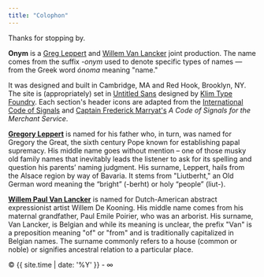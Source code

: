 ```yaml
---
title: "Colophon"
---
```


Thanks for stopping by.

**Onym** is a [Greg Leppert](http://leppert.me/) and [Willem Van
Lancker](http://willemvanlancker.com) joint production. The name comes from the suffix *-onym* used to denote specific types of names — from the Greek word *ónoma* meaning "name." 

It was designed and built in Cambridge, MA and Red Hook, Brooklyn, NY. The
site is (appropriately) set in [Untitled
Sans](https://klim.co.nz/retail-fonts/untitled-sans/) designed by
[Klim Type Foundry](https://klim.co.nz). Each section's header icons
are adapted from the [International Code of
Signals](https://en.wikipedia.org/wiki/International_Code_of_Signals)
and [Captain Frederick
Marryat's](https://en.wikipedia.org/wiki/Frederick_Marryat) *A Code of
Signals for the Merchant Service*.

**[Gregory Leppert](http://leppert.me/)** is named for his father who, in
turn, was named for Gregory the Great, the sixth century Pope known
for establishing papal supremacy. His middle name goes without mention
– one of those musky old family names that inevitably leads the
listener to ask for its spelling and question his parents’ naming
judgment. His surname, Leppert, hails from the Alsace region by way of
Bavaria. It stems from "Liutberht," an Old German word meaning the
“bright” (-berht) or holy “people” (liut-).

**[Willem Paul Van Lancker](http://willemvanlancker.com)** is named
for Dutch-American abstract expressionist artist Willem De
Kooning. His middle name comes from his maternal grandfather, Paul
Emile Poirier, who was an arborist. His surname, Van Lancker, is
Belgian and while its meaning is unclear, the prefix "Van" is a
preposition meaning "of" or "from" and is traditionally capitalized in
Belgian names. The surname commonly refers to a house (common or
noble) or signifies ancestral relation to a particular place.

© {{ site.time | date: '%Y' }} - ∞
